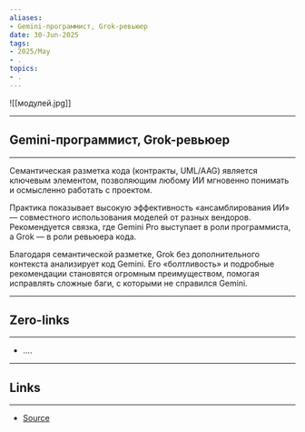 ```yaml
---
aliases: 
- Gemini-программист, Grok-ревьюер 
date: 30-Jun-2025
tags:
- 2025/May
- .
topics:
- .
---
```

![[модулей.jpg]]

-----
##  Gemini-программист, Grok-ревьюер 
-----
Семантическая разметка кода (контракты, UML/AAG) является ключевым элементом, позволяющим любому ИИ мгновенно понимать и осмысленно работать с проектом.

Практика показывает высокую эффективность «ансамблирования ИИ» — совместного использования моделей от разных вендоров. Рекомендуется связка, где Gemini Pro выступает в роли программиста, а Grok — в роли ревьюера кода.

Благодаря семантической разметке, Grok без дополнительного контекста анализирует код Gemini. Его «болтливость» и подробные рекомендации становятся огромным преимуществом, помогая исправлять сложные баги, с которыми не справился Gemini.

---
## Zero-links
---
- ....

---
## Links
---
- [Source](https://t.me/turboproject/1689)